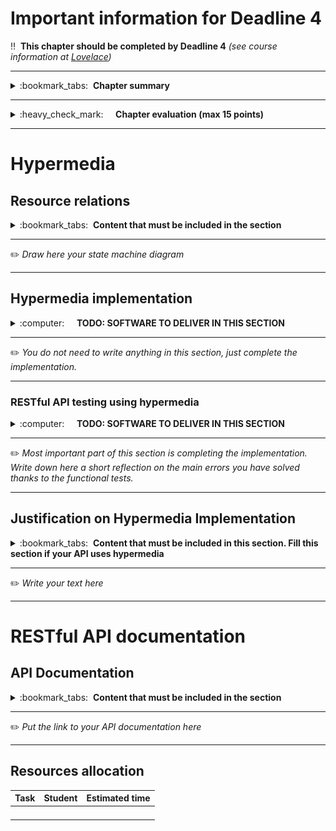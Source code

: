 # Important information for Deadline 4


:bangbang:&nbsp;&nbsp;**This chapter should be completed by Deadline 4** *(see course information at [Lovelace](http://lovelace.oulu.fi))*

---
<details>
<summary>
:bookmark_tabs:&nbsp;&nbsp;<strong>Chapter summary</strong>
</summary>

<bloquote>
In this chapter, the students&nbsp;<strong>must modify their API to use hypermedia following REST principles and document their RESTful API. The minimum requirements are summarized in the&nbsp;<a href="https://lovelace.oulu.fi/ohjelmoitava-web/ohjelmoitava-web/pwp-project-work-assignment/#minimum-requirements-and-constraints">Minimum Requirements</a>&nbsp;section of the Project Work Assignment. Note that if you do not meet Minimum Requirements this section wont be evaluated.</strong>

<h3>SECTION GOALS: </h3>
<ul>
<li>Understand connectedness and/or hypermedia</li>
<li>Write API documentation</li>
</ul>

<p>
	You have two options:
		<ol>
			<li>Implement the API using a non-hypermedia format (RESTful CRUD). In this case, it is recommended that all your resources are connected (linking to other resources). <strong>Anyhow, you cannot get full points in this section if you do not design your API using an hypermedia format</strong></li>
			<li>Using an hypermedia format. Lots of examples provided in Exercise 3. You can get full points. In this case you need to clearly include in the documentation a profile with link relations and semantic descriptors.</li>
		</ol>

</p>

</details>

---
<details>
<summary>
:heavy_check_mark:&nbsp;&nbsp;&nbsp;&nbsp; <strong>Chapter evaluation (max 15 points)</strong>
</summary>

<bloquote>
You can get a maximum of 15 points after completing this section. More detailed evaluation is provided in the evaluation sheet in Lovelace.
</bloquote>

</details>

---

# Hypermedia
## Resource relations
<details>
<summary>
:bookmark_tabs:&nbsp;&nbsp;<strong>Content that must be included in the section</strong>
</summary>

<bloquote>
Include a state diagram of your application, with all the application states. Each resource must be an application state. Describe also the state transitions. To build this diagram you should reuse the diagram created in DL1. You can use online tools such as <a href="https://www.draw.io/">draw.io or <a href="https://www.lucidchart.com/">lucidchart</a> to create the diagrams. You have an example in the following image

<img src="uploads/448d6edbd82d4784e9aff04dcbb1c60c/Forum_state_diagram.png"></img>

</bloquote>

</details>

---

:pencil2: *Draw here your state machine diagram*

---
## Hypermedia implementation 

<details>
<summary>
:computer:&nbsp;&nbsp;&nbsp;&nbsp; <strong>TODO: SOFTWARE TO DELIVER IN THIS SECTION</strong>
</summary>

<bloquote>
<strong>The code repository must contain: </strong>
<ol>
	<li>The source code of the RESTful API incorporating hypermedia. The source coude should be documented using the same quality criteria in Deliverable 3. Please, remember to include original source if you have not written the code (even if you have used an AI).</li>
	<li>Necessary scripts to run your server</li>
	<li>The README.md file with all the information described in the Deliverable 3. </li>
</ol></bloquote>

</details>

---
:pencil2: *You do not need to write anything in this section, just complete the implementation.*

---

### RESTful API testing using hypermedia
<details>
<summary>
:computer:&nbsp;&nbsp;&nbsp;&nbsp; <strong>TODO: SOFTWARE TO DELIVER IN THIS SECTION</strong>
</summary>

<bloquote>
<strong>The code repository must contain: </strong>
<ol>
	<li>The code to test your RESTful API (Functional test)
		<ul>
			<li>The code of the test MUST be commented indicating what you are going to test in each test case.</li>
			<li>The test must include values that force error messages</li>
		</ul>
	</li>
	<li>The external libraries that you have used</li>
	<li>We recommend to include a set of scripts to execute your tests.</li>
	<li>A database file or the necessary files and scripts to automatically populate your database.</li>
	<li>A <a href="documents/README.md">README.md</a> file containing:
		<ul>
			<li>Dependencies (external libraries)</li>
			<li>Instructions on how to run the different tests for your application.</li>
		</ul>
	</li>
</ol>
Do not forget to include in the <a href="doc/README.md">README.md</a> the instructions on how to run your tests. Discuss briefly which were the main errors that you detected thanks to the functional testing.

Remember that you MUST implement a functional testing suite. A detailed description of the input / output in the a REST client plugin.

In this section it is your responsibility that your API handles requests correctly. All of the supported methods for each resource should work. You also need to show that invalid requests are properly handled, and that the response codes are correct in each situation.
</bloquote>

</details>

---
:pencil2: *Most important part of this section is completing the implementation. Write down here a short reflection on  the main errors you have solved thanks to the functional tests.*

---
## Justification on Hypermedia Implementation

<details>
<summary>
:bookmark_tabs:&nbsp;&nbsp;<strong>Content that must be included in this section. Fill this section if your API uses hypermedia</strong>
</summary>

<bloquote>
Declare your chosen mediatype, and provide your reasoning for choosing that mediatype. For each custom link relation defined in your API's namespace, explain why it was needed (i.e. why there wasn't a suitable relation in the IANA standard). Explain how Connectedness is achieved in your API.
</bloquote>
</details>

---

:pencil2: <em>Write your text here </em>


---

# RESTful API documentation

## API Documentation

<details>
<summary>
:bookmark_tabs:&nbsp;&nbsp;<strong>Content that must be included in the section</strong>
</summary>

<bloquote>
<p>Use any of the tools presented in Exercise 3 to document the API. 

For all resources you must cover:
<ul>
<li>The possible HTTP methods exposed by this resource</li>
<li>The headers in the request and responses</li>
<li>The media type utilized (in the response Content-Type header). If you are utilizing your own media-type you must describe it in the section Own media type implementation.</li>
<li>The format of the HTTP request body (just for PUT/POST), providing a clear example. If necessary, comment the example.</li>
<li>The format of the HTTP response body, providing a clear example. If necessary, comment the example.</li>
<li>The error conditions, status code and format of the error response, providing a clear example.</li>
<li><em>If you are using an hypermedia type you must provide the profile utilized, including:</em> 
<ul>
<li>Link relations. Include methods and format of the requests if they are defined in the media type. Use as much as possible IANA defined relations.</li>
<li>Semantic descriptors. If you utilize a descriptor used in some other profile (e.g. <a href="http://schema.org/docs/schemas.html">schema.org</a>) provide the link. </li>
<li>If you are extending other profiles, do not forget to link to the extended profile.</li></ul></li>
</ul>

</bloquote>

</details>

---


:pencil2: <em>Put the link to your API documentation here</em>


---

## Resources allocation
|**Task** | **Student**|**Estimated time**|
|:------: |:----------:|:----------------:|
|||| 
|||| 
|||| 
|||| 
